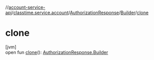 //[account-service-api](../../../../index.md)/[classtime.service.account](../../index.md)/[AuthorizationResponse](../index.md)/[Builder](index.md)/[clone](clone.md)

# clone

[jvm]\
open fun [clone](clone.md)(): [AuthorizationResponse.Builder](index.md)
